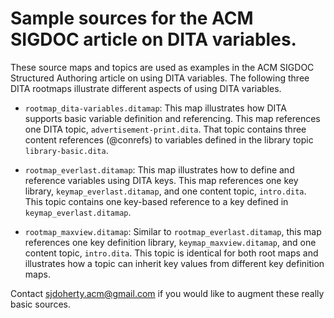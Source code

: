 # Sample sources for the ACM SIGDOC article on DITA variables.
These source maps and topics are used as examples in the ACM SIGDOC Structured Authoring article on using DITA variables. The following three DITA rootmaps illustrate different aspects of using DITA variables.   

* ``rootmap_dita-variables.ditamap``: This map illustrates how DITA supports basic variable definition and referencing. This map references one DITA topic, ``advertisement-print.dita``. That topic contains three content references (@conrefs) to variables defined in the library topic ``library-basic.dita``.  

* ``rootmap_everlast.ditamap``: This map illustrates how to define and reference variables using DITA keys. This map references one key library, ``keymap_everlast.ditamap``, and one content topic, ``intro.dita``. This topic contains one key-based reference to a key defined in ``keymap_everlast.ditamap``.   

* ``rootmap_maxview.ditamap``: Similar to ``rootmap_everlast.ditamap``, this map references one key definition library, ``keymap_maxview.ditamap``, and one content topic, ``intro.dita``. This topic is identical for both root maps and illustrates how a topic can inherit key values from different key definition maps.

Contact sjdoherty.acm@gmail.com if you would like to augment these really basic sources.  
